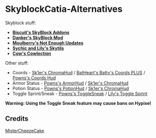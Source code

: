 # SkyblockCatia-Alternatives



Skyblock stuff:
- [**Biscuit's SkyBlock Addons**](https://biscuit.codes/mods/skyblockaddons/downloadversion/?v=latest)
- [**Danker's SkyBlock Mod**](https://github.com/bowser0000/SkyblockMod/releases/)
- [**Moulberry's Not Enough Updates**](discord.gg/moulberry)
- [**Sychic and Lily's Skytils**](https://github.com/Skytils/SkytilsMod/releases)
- [**Cow's Cowlection**](https://github.com/cow-mc/Cowlection/releases)

Other stuff:

- Coords - [Sk1er's ChromaHud](https://sk1er.club/mods/ChromaHUD) / [BatHeart's Batty's Coords PLUS](https://www.curseforge.com/minecraft/mc-mods/batty-ui/files/2272073) / [Powns's Coords Hud](https://download.powns.dev/coordsmod189)
- Armor Status - [Powns's ArmorHud](https://download.powns.dev/armorhud189) / [Sk1er's ChromaHud](https://sk1er.club/mods/ChromaHUD)
- Potion Status  - [Powns's PotionHud](https://download.powns.dev/potionhud189) / [Sk1er's ChromaHud](https://sk1er.club/mods/ChromaHUD)
- Toggle Sprint/Sneak - [Powns's ToggleSneak](https://download.powns.dev/togglesneak189) / [Lily's Toggle Sprint](https://github.com/My-Name-Is-Jeff/SimpleToggleSprint/releases)

**Warning: Using the Toggle Sneak feature may cause bans on Hypixel**

## Credits

[MisterCheezeCake](https://github.com/MisterCheezeCake)
